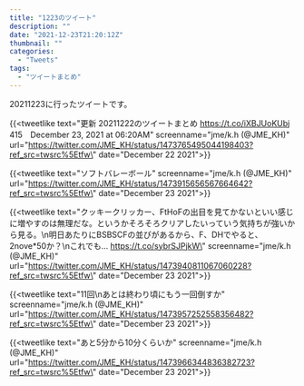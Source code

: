 ```yaml
---
title: "1223のツイート"
description: ""
date: "2021-12-23T21:20:12Z"
thumbnail: ""
categories:
  - "Tweets"
tags:
  - "ツイートまとめ"
---
```

20211223に行ったツイートです。
<!--more-->
{{<tweetlike text=\"更新 20211222のツイートまとめ https://t.co/iXBJUoKUbj 415　December 23, 2021 at 06:20AM\" screenname=\"jme/k.h (@JME_KH)\" url=\"https://twitter.com/JME_KH/status/1473765495044198403?ref_src=twsrc%5Etfw\" date=\"December 22 2021\">}}

{{<tweetlike text=\"ソフトバレーボール\" screenname=\"jme/k.h (@JME_KH)\" url=\"https://twitter.com/JME_KH/status/1473915656567664642?ref_src=twsrc%5Etfw\" date=\"December 23 2021\">}}

{{<tweetlike text=\"クッキークリッカー、FtHoFの出目を見てかないといい感じに増やすのは無理だな。というかそろそろクリアしたいっていう気持ちが強いから見る。\n明日あたりにBSBSCFの並びがあるから、F、DHでやると、2nove*50か？\nこれでも… https://t.co/sybrSJPjkW\" screenname=\"jme/k.h (@JME_KH)\" url=\"https://twitter.com/JME_KH/status/1473940811067060228?ref_src=twsrc%5Etfw\" date=\"December 23 2021\">}}

{{<tweetlike text=\"11回\nあとは終わり頃にもう一回倒すか\" screenname=\"jme/k.h (@JME_KH)\" url=\"https://twitter.com/JME_KH/status/1473957252558356482?ref_src=twsrc%5Etfw\" date=\"December 23 2021\">}}

{{<tweetlike text=\"あと5分から10分くらいか\" screenname=\"jme/k.h (@JME_KH)\" url=\"https://twitter.com/JME_KH/status/1473966344836382723?ref_src=twsrc%5Etfw\" date=\"December 23 2021\">}}

